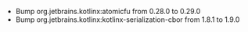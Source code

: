 - Bump org.jetbrains.kotlinx:atomicfu from 0.28.0 to 0.29.0
- Bump org.jetbrains.kotlinx:kotlinx-serialization-cbor from 1.8.1 to 1.9.0

